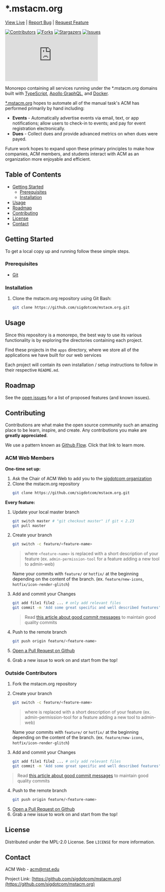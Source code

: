 # \*.mstacm.org
[View Live](https://mstacm.org) |
[Report Bug](https://github.com/sigdotcom/mstacm.org/issues) |
[Request Feature](https://github.com/sigdotcom/mstacm.org/issues)


[![Contributors][contributors-shield]][contributors-url]
[![Forks][forks-shield]][forks-url]
[![Stargazers][stars-shield]][stars-url]
[![Issues][issues-shield]][issues-url]
[![MIT License][license-shield]][license-url]

Monorepo containing all services running under the \*.mstacm.org domains built
with [TypeScript](https://www.typescriptlang.org/), [Apollo
GraphQL](https://www.apollographql.com/), and
[Docker](https://www.docker.com/).

[\*.mstacm.org](https://mstacm.org) hopes to automate all of the manual task's ACM
has performed primarily by hand including:
+ **Events** - Automatically advertise events via email, text, or app
  notifications; allow users to check-in to events; and pay for event
  registration electronically.
+ **Dues** - Collect dues and provide advanced metrics on when dues were payed.

Future work hopes to expand upon these primary principles to make how
companies, ACM members, and students interact with ACM as an organization more
enjoyable and efficient.


<!-- TABLE OF CONTENTS -->
## Table of Contents

* [Getting Started](#getting-started)
  * [Prerequisites](#prerequisites)
  * [Installation](#installation)
* [Usage](#usage)
* [Roadmap](#roadmap)
* [Contributing](#contributing)
* [License](#license)
* [Contact](#contact)


<!-- GETTING STARTED -->
## Getting Started

To get a local copy up and running follow these simple steps.

### Prerequisites
+ [Git](https://git-scm.com/download/)

### Installation
 
1. Clone the mstacm.org repository using Git Bash:
    ```bash
    git clone https://github.com/sigdotcom/mstacm.org.git
    ```

<!-- USAGE EXAMPLES -->
## Usage

Since this repository is a monorepo, the best way to use its various
functionality is by exploring the directories containing each project.

Find these projects in the `apps` directory, where we store all of the
applications we have built for our web services

Each project will contain its own installation / setup instructions to follow in their respective `README.md`.


<!-- ROADMAP -->
## Roadmap

See the [open issues](https://github.com/sigdotcom/mstacm.org/issues) for a list
of proposed features (and known issues).



<!-- CONTRIBUTING -->
## Contributing

Contributions are what make the open source community such an amazing place to
be learn, inspire, and create. Any contributions you make are **greatly
appreciated**.

We use a pattern known as [Github Flow](https://guides.github.com/introduction/flow/). Click that link to learn more.

### ACM Web Members
**One-time set up:**
1. Ask the Chair of ACM Web to add you to the [sigdotcom
   organization][sigdotcom-organization]
2. Clone the mstacm.org repository
    ```bash
    git clone https://github.com/sigdotcom/mstacm.org.git
    ```
**Every feature:**
1. Update your local master branch 
    ```bash
    git switch master # "git checkout master" if git < 2.23
    git pull master
    ```
2. Create your branch
    ```bash
    git switch -c feature/<feature-name>
    ```
    > where `<feature-name>` is replaced with a short description of
    your feature (ex. `admin-permission-tool` for a feature adding a new tool to admin-web)

    Name your commits with `feature/` or `hotfix/` at the beginning depending on the content of the branch. (ex. `feature/new-icons`, `hotfix/icon-render-glitch`)
  
3. Add and commit your Changes 
    ```bash
    git add file1 file2 ... # only add relevant files
    git commit -m 'Add some great specific and well described features' # After the "-m" goes the commit message
    ```
    > Read [this article about good commit messages](https://chris.beams.io/posts/git-commit/) to maintain good quality commits
4. Push to the remote branch
    ```bash
    git push origin feature/<feature-name>
    ```
5. [Open a Pull Request on Github](https://github.com/sigdotcom/mstacm.org/compare)
6. Grab a new issue to work on and start from the top!

### Outside Contributors
1. Fork the mstacm.org repository
2. Create your branch
    ```bash
    git switch -c feature/<feature-name>
    ```
    > where <feature-name> is replaced with a short description of
    your feature (ex. admin-permission-tool for a feature adding a new tool to admin-web)

    Name your commits with `feature/` or `hotfix/` at the beginning depending on the content of the branch. (ex. `feature/new-icons`, `hotfix/icon-render-glitch`)
  
3. Add and commit your Changes 
    ```bash
    git add file1 file2 ... # only add relevant files
    git commit -m 'Add some great specific and well described features' # After the "-m" goes the commit message
    ```
  > Read [this article about good commit messages](https://chris.beams.io/posts/git-commit/) to maintain good quality commits
4. Push to the remote branch
    ```bash
    git push origin feature/<feature-name>
    ```
5. [Open a Pull Request on Github](https://github.com/sigdotcom/mstacm.org/compare)
6. Grab a new issue to work on and start from the top!



<!-- LICENSE -->
## License

Distributed under the MPL-2.0 License. See `LICENSE` for more information.



<!-- CONTACT -->
## Contact

ACM Web - acm@mst.edu

Project Link: [https://github.com/sigdotcom/mstacm.org](https://github.com/sigdotcom/mstacm.org)



<!-- MARKDOWN LINKS & IMAGES -->
<!-- https://www.markdownguide.org/basic-syntax/#reference-style-links -->
[sigdotcom-organization]: https://github.com/sigdotcom/
[contributors-shield]: https://img.shields.io/github/contributors/sigdotcom/mstacm.org.svg?style=flat-square
[contributors-url]: https://github.com/sigdotcom/mstacm.org/graphs/contributors
[forks-shield]: https://img.shields.io/github/forks/sigdotcom/mstacm.org.svg?style=flat-square
[forks-url]: https://github.com/sigdotcom/mstacm.org/network/members
[stars-shield]: https://img.shields.io/github/stars/sigdotcom/mstacm.org.svg?style=flat-square
[stars-url]: https://github.com/sigdotcom/mstacm.org/stargazers
[issues-shield]: https://img.shields.io/github/issues/sigdotcom/mstacm.org.svg?style=flat-square
[issues-url]: https://github.com/sigdotcom/mstacm.org/issues
[license-shield]: https://img.shields.io/github/license/sigdotcom/mstacm.org?style=flat-square
[license-url]: https://github.com/sigdotcom/mstacm.org/blob/master/LICENSE.txt
